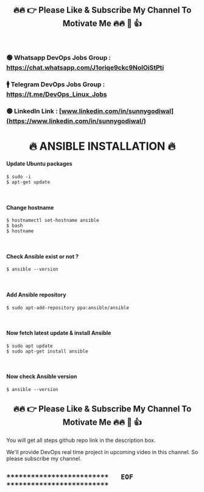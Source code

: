<h2 align="center">🔥🔥 👉 Please Like & Subscribe My Channel To Motivate Me 🔥🔥 🙏 👍</h2>

<br/>

### 🟢 Whatsapp DevOps Jobs Group : https://chat.whatsapp.com/J1oriqe9ckc9NolOiStPti
### 🚹 Telegram DevOps Jobs Group : https://t.me/DevOps_Linux_Jobs
### 🟢 LinkedIn Link : [www.linkedin.com/in/sunnygodiwal](https://www.linkedin.com/in/sunnygodiwal/)

<h1 align="center">🔥 ANSIBLE INSTALLATION 🔥</h1>

#### Update Ubuntu packages
```
$ sudo -i
$ apt-get update
```

<br />

#### Change hostname
```
$ hostnamectl set-hostname ansible
$ bash
$ hostname
```

<br />

#### Check Ansible exist or not ?
```
$ ansible --version
```

<br />

#### Add Ansible repository
```
$ sudo apt-add-repository ppa:ansible/ansible
```

<br />

#### Now fetch latest update & install Ansible
```
$ sudo apt update
$ sudo apt-get install ansible
```

<br />

#### Now check Ansible version
```
$ ansible --version
```

<h2 align="center">🔥🔥 👉 Please Like & Subscribe My Channel To Motivate Me 🔥🔥 🙏 👍</h2>

You will get all steps github repo link in the description box.

We'll provide DevOps real time project in upcoming video in this channel. So please subscribe my channel.

## `*************************   EOF   *************************`
